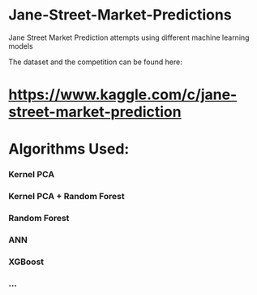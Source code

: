 # Jane-Street-Market-Predictions
Jane Street Market Prediction attempts using different machine learning models 

The dataset and the competition can be found here:

# https://www.kaggle.com/c/jane-street-market-prediction

# Algorithms Used:

### Kernel PCA

### Kernel PCA + Random Forest

### Random Forest

### ANN 

### XGBoost

### ...
